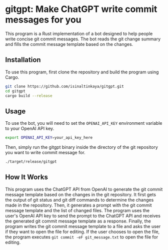 # gitgpt: Make ChatGPT write commit messages for you

This program is a Rust implementation of a bot designed to help people write concise git commit messages. The bot reads the git change summary and fills the commit message template based on the changes.

## Installation
To use this program, first clone the repository and build the program using Cargo.

```bash
git clone https://github.com/isinaltinkaya/gitgpt.git
cd gitgpt
cargo build --release
```

## Usage
To use the bot, you will need to set the `OPENAI_API_KEY` environment variable to your OpenAI API key.

```bash
export OPENAI_API_KEY=your_api_key_here
```

Then, simply run the gitgpt binary inside the directory of the git repository you want to write commit message for.


```sh
./target/release/gitgpt
```



## How It Works
This program uses the ChatGPT API from OpenAI to generate the git commit message template based on the changes in the git repository. It first gets the output of git status and git diff commands to determine the changes made in the repository. Then, it generates a prompt with the git commit message template and the list of changed files. The program uses the user's OpenAI API key to send the prompt to the ChatGPT API and receives the generated git commit message template as a response. Finally, the program writes the git commit message template to a file and asks the user if they want to open the file for editing. If the user chooses to open the file, the program executes `git commit -eF git_message.txt` to open the file for editing.
